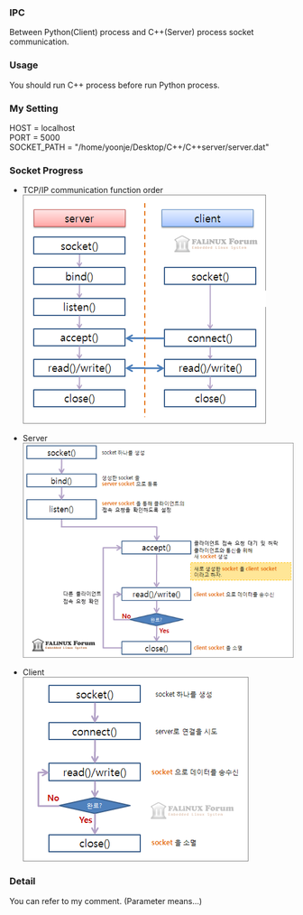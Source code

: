 ### IPC 
Between Python(Client) process and C++(Server) process socket communication.

### Usage
You should run C++ process before run Python process.

### My Setting
HOST = localhost<br>
PORT = 5000<br>
SOCKET_PATH = "/home/yoonje/Desktop/C++/C++server/server.dat"

### Socket Progress
- TCP/IP communication function order<br>
![tetris auto fast](image/tcp_prog.gif)

- Server<br>
![tetris auto fast](image/tcp_prog_001.gif)

- Client<br>
![tetris auto fast](image/tcp_prog_002.gif)

### Detail
You can refer to my comment. (Parameter means...)